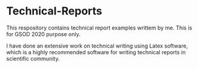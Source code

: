 # Technical-Reports
This respository contains technical report examples writtem by me. This is for GSOD 2020 purpose only.

I have done an extensive work on technical writing using Latex software, which is a highly recommended software for writing technical reports in scientific community. 


